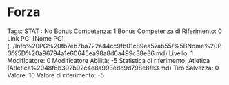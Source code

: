 # Forza

Tags: STAT
: No
Bonus Competenza: 1
Bonus Competenza di Riferimento: 0
Link PG: [Nome PG] (../Info%20PG%20fb7eb7ba722a44cc9fb01c89ea57ab55/%5BNome%20PG%5D%20a96794a1e60645ea98a8d6a499c38e36.md)
Livello: 1
Modificatore: 0
Modificatore  Abilità: -5
Statistica di riferimento: Atletica (Atletica%2048f6b392b92c4e8a993edd9d798e8fe3.md)
Tiro Salvezza: 0
Valore: 10
Valore di riferimento: -5